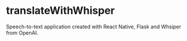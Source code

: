 # translateWithWhisper
Speech-to-text application created with React Native, Flask and Whsiper from OpenAI. 
